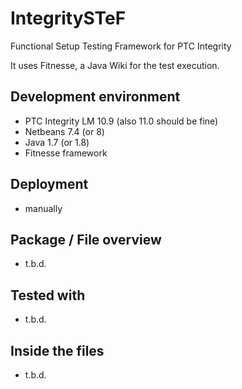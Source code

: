 # IntegritySTeF
Functional Setup Testing Framework for PTC Integrity

It uses Fitnesse, a Java Wiki for the test execution.

##  Development environment
- PTC Integrity LM 10.9 (also 11.0 should be fine)
- Netbeans 7.4 (or 8)
- Java 1.7 (or 1.8)
- Fitnesse framework

## Deployment
- manually

## Package / File overview
- t.b.d.

## Tested with
- t.b.d.

## Inside the files
- t.b.d.
